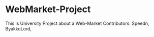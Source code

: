 # WebMarket-Project

This is University Project about a Web-Market
Contributors: Speedn, ByakkoLord, 
